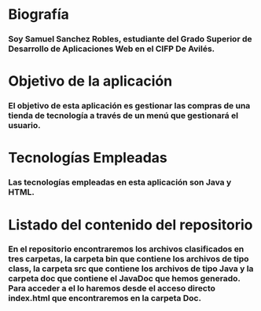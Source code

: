 # Biografía
### Soy Samuel Sanchez Robles, estudiante del Grado Superior de Desarrollo de Aplicaciones Web en el CIFP De Avilés.

# Objetivo de la aplicación
### El objetivo de esta aplicación es gestionar las compras de una tienda de tecnología a través de un menú que gestionará el usuario.

# Tecnologías Empleadas
### Las tecnologías empleadas en esta aplicación son Java y HTML.

# Listado del contenido del repositorio
### En el repositorio encontraremos los archivos clasificados en tres carpetas, la carpeta bin que contiene los archivos de tipo class, la carpeta src que contiene los archivos de tipo Java y la carpeta doc que contiene el JavaDoc que hemos generado. Para acceder a el lo haremos desde el acceso directo index.html que encontraremos en la carpeta Doc.
 
